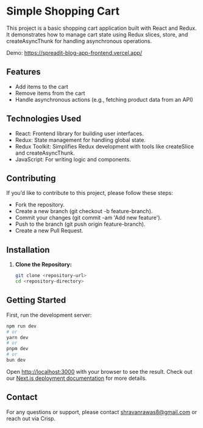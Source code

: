 # Simple Shopping Cart

This project is a basic shopping cart application built with React and Redux. It demonstrates how to manage cart state using Redux slices, store, and createAsyncThunk for handling asynchronous operations.

Demo: https://spreadit-blog-app-frontend.vercel.app/

## Features

  - Add items to the cart
  - Remove items from the cart
  - Handle asynchronous actions (e.g., fetching product data from an API)

## Technologies Used

  - React: Frontend library for building user interfaces.
  - Redux: State management for handling global state.
  - Redux Toolkit: Simplifies Redux development with tools like createSlice and createAsyncThunk.
  - JavaScript: For writing logic and components.

## Contributing

If you’d like to contribute to this project, please follow these steps:

  - Fork the repository.
  - Create a new branch (git checkout -b feature-branch).
  - Commit your changes (git commit -am 'Add new feature').
  - Push to the branch (git push origin feature-branch).
  - Create a new Pull Request.
   
## Installation

1. **Clone the Repository:**
   
   ```bash
   git clone <repository-url>
   cd <repository-directory>

## Getting Started

First, run the development server:

```bash
npm run dev
# or
yarn dev
# or
pnpm dev
# or
bun dev
```

Open [http://localhost:3000](http://localhost:3000) with your browser to see the result.
Check out our [Next.js deployment documentation](https://nextjs.org/docs/deployment) for more details.

## Contact
For any questions or support, please contact shravanrawas8@gmail.com or reach out via Crisp.

